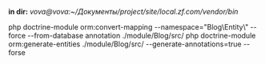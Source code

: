 
**in dir:**
_vova@vova:~/Документы/project/site/local.zf.com/vendor/bin_

php doctrine-module orm:convert-mapping --namespace="Blog\\Entity\\" --force --from-database annotation ./module/Blog/src/
php doctrine-module orm:generate-entities ./module/Blog/src/ --generate-annotations=true ﻿--forse